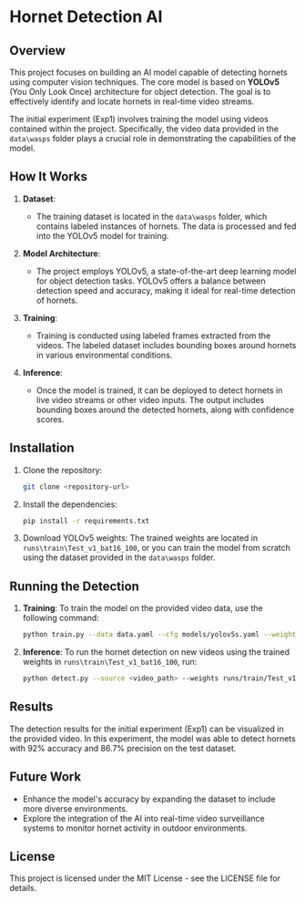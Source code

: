 # Hornet Detection AI

## Overview

This project focuses on building an AI model capable of detecting hornets using computer vision techniques. The core model is based on **YOLOv5** (You Only Look Once) architecture for object detection. The goal is to effectively identify and locate hornets in real-time video streams.

The initial experiment (Exp1) involves training the model using videos contained within the project. Specifically, the video data provided in the `data\wasps` folder plays a crucial role in demonstrating the capabilities of the model.

## How It Works

1. **Dataset**: 
   - The training dataset is located in the `data\wasps` folder, which contains labeled instances of hornets. The data is processed and fed into the YOLOv5 model for training.

2. **Model Architecture**:
   - The project employs YOLOv5, a state-of-the-art deep learning model for object detection tasks. YOLOv5 offers a balance between detection speed and accuracy, making it ideal for real-time detection of hornets.

3. **Training**:
   - Training is conducted using labeled frames extracted from the videos. The labeled dataset includes bounding boxes around hornets in various environmental conditions.

4. **Inference**:
   - Once the model is trained, it can be deployed to detect hornets in live video streams or other video inputs. The output includes bounding boxes around the detected hornets, along with confidence scores.

## Installation

1. Clone the repository:
   ```bash
   git clone <repository-url>
   ```
2. Install the dependencies:
   ```bash
   pip install -r requirements.txt
   ```

3. Download YOLOv5 weights:
   The trained weights are located in `runs\train\Test_v1_bat16_100`, or you can train the model from scratch using the dataset provided in the `data\wasps` folder.

## Running the Detection

1. **Training**:
   To train the model on the provided video data, use the following command:
   ```bash
   python train.py --data data.yaml --cfg models/yolov5s.yaml --weights yolov5s.pt --epochs 100
   ```

2. **Inference**:
   To run the hornet detection on new videos using the trained weights in `runs\train\Test_v1_bat16_100`, run:
   ```bash
   python detect.py --source <video_path> --weights runs/train/Test_v1_bat16_100/best.pt
   ```

## Results

The detection results for the initial experiment (Exp1) can be visualized in the provided video. In this experiment, the model was able to detect hornets with 92% accuracy and 86.7% precision on the test dataset.

## Future Work

- Enhance the model's accuracy by expanding the dataset to include more diverse environments.
- Explore the integration of the AI into real-time video surveillance systems to monitor hornet activity in outdoor environments.

## License

This project is licensed under the MIT License - see the LICENSE file for details.
